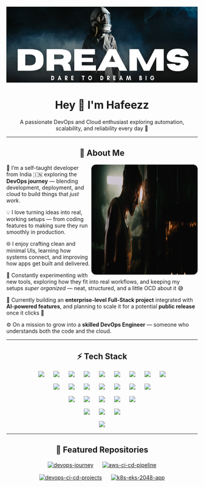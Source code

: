 <p align="center">
  <a href="https://github.com/hafeezzshs">
   <img width="1000" height="200" alt="banner" src="./images/Black-and-Dark-Space-Photo.png" />
  </a>
</p>

<h1 align="center">Hey 👋 I'm Hafeezz</h1>
<p align="center">
  A passionate DevOps and Cloud enthusiast exploring automation, scalability, and reliability every day 🚀
</p>

---

<h2 align="center">💫 About Me</h2>

<img style="width:280px; height:290px; border-radius:12px" align="right" src="./images/iron-man.gif">

<p align="left">
🌱 I’m a self-taught developer from India 🇮🇳 exploring the <strong>DevOps journey</strong> — blending development, deployment, and cloud to build things that <i>just work</i>.
  
💡 I love turning ideas into real, working setups — from coding features to making sure they run smoothly in production.

🌐 I enjoy crafting clean and minimal UIs, learning how systems connect, and improving how apps get built and delivered.

🧰 Constantly experimenting with new tools, exploring how they fit into real workflows, and keeping my setups <i>super organized</i> — neat, structured, and a little OCD about it 😅

🔭 Currently building an <strong>enterprise-level Full-Stack project</strong> integrated with <strong>AI-powered features</strong>, and planning to scale it for a potential <strong>public release</strong> once it clicks 🚀

⚙️ On a mission to grow into a <strong>skilled DevOps Engineer</strong> — someone who understands both the code and the cloud.
</p>

---

<h2 align="center">⚡ Tech Stack </h2>

<div align="center">

<!-- Row 1 (9 icons) -->
<p>
  <a target="_blank" href="https://www.linux.org/"><img hspace="10" src="https://go-skill-icons.vercel.app/api/icons?i=linux"/></a>
  <a target="_blank" href="https://www.gnu.org/software/bash/"><img hspace="10" src="https://go-skill-icons.vercel.app/api/icons?i=bash"/></a>
  <a target="_blank" href="https://git-scm.com/"><img hspace="10" src="https://go-skill-icons.vercel.app/api/icons?i=git"/></a>
  <a target="_blank" href="https://github.com/"><img hspace="10" src="https://go-skill-icons.vercel.app/api/icons?i=github"/></a>
  <a target="_blank" href="https://www.jenkins.io/"><img hspace="10" src="https://go-skill-icons.vercel.app/api/icons?i=jenkins"/></a>
  <a target="_blank" href="https://github.com/features/actions"><img hspace="10" src="https://go-skill-icons.vercel.app/api/icons?i=githubactions"/></a>
  <a target="_blank" href="https://www.ansible.com/"><img hspace="10" src="https://go-skill-icons.vercel.app/api/icons?i=ansible"/></a>
  <a target="_blank" href="https://www.docker.com/"><img hspace="10" src="https://go-skill-icons.vercel.app/api/icons?i=docker"/></a>
  <a target="_blank" href="https://kubernetes.io/"><img hspace="10" src="https://go-skill-icons.vercel.app/api/icons?i=kubernetes"/></a>
</p>

<!-- Row 2 (7 icons) -->
<p>
  <a target="_blank" href="https://aws.amazon.com/"><img hspace="10" src="https://go-skill-icons.vercel.app/api/icons?i=aws"/></a>
  <a target="_blank" href="https://www.terraform.io/"><img hspace="10" src="https://go-skill-icons.vercel.app/api/icons?i=terraform"/></a>
  <a target="_blank" href="https://www.python.org/"><img hspace="10" src="https://go-skill-icons.vercel.app/api/icons?i=python"/></a>
  <a target="_blank" href="https://flask.palletsprojects.com/"><img hspace="10" src="https://go-skill-icons.vercel.app/api/icons?i=flask"/></a>
  <a target="_blank" href="https://prometheus.io/"><img hspace="10" src="https://go-skill-icons.vercel.app/api/icons?i=prometheus"/></a>
  <a target="_blank" href="https://grafana.com/"><img hspace="10" src="https://go-skill-icons.vercel.app/api/icons?i=grafana"/></a>
  <a target="_blank" href="https://httpd.apache.org/"><img hspace="10" src="https://go-skill-icons.vercel.app/api/icons?i=apache"/></a>
</p>

<!-- Row 3 (5 icons) -->
<p>
  <a target="_blank" href="https://nginx.org/"><img hspace="10" src="https://go-skill-icons.vercel.app/api/icons?i=nginx"/></a>
  <a target="_blank" href="https://www.mysql.com/"><img hspace="10" src="https://go-skill-icons.vercel.app/api/icons?i=mysql"/></a>
  <a target="_blank" href="https://www.postgresql.org/"><img hspace="10" src="https://go-skill-icons.vercel.app/api/icons?i=postgresql"/></a>
  <a target="_blank" href="https://www.notion.com/"><img hspace="10" src="https://go-skill-icons.vercel.app/api/icons?i=notion"/></a>
  <a target="_blank" href="https://code.visualstudio.com/"><img hspace="10" src="https://go-skill-icons.vercel.app/api/icons?i=vscode"/></a>
</p>

<!-- Row 4 (3 icons) -->
<p>  
  <a target="_blank" href="https://developer.mozilla.org/en-US/docs/Web/HTML"><img hspace="10" src="https://go-skill-icons.vercel.app/api/icons?i=html"/></a>
  <a target="_blank" href="https://developer.mozilla.org/en-US/docs/Web/CSS"><img hspace="10" src="https://go-skill-icons.vercel.app/api/icons?i=css"/></a>
  <a target="_blank" href="https://developer.mozilla.org/en-US/docs/Web/JavaScript"><img hspace="10" src="https://go-skill-icons.vercel.app/api/icons?i=js"/></a>
</p>

<!-- Row 5 (1 icon) -->
<p>
  <a target="_blank" href="https://vercel.com/"><img hspace="10" src="https://go-skill-icons.vercel.app/api/icons?i=vercel"/></a>
</p>

</div>

---

<h2 align="center">📂 Featured Repositories</h2>

<div align="center">

<a href="https://github.com/hafeezzshs/devops-journey"><img align="center" width="355" hspace="10" src="https://github-readme-stats.vercel.app/api/pin/?username=hafeezzshs&repo=devops-journey&theme=react&bg_color=1F222E&title_color=F85D7F&hide_border=false&icon_color=F8D866&show_icons=true" alt="devops-journey"></a>
<a href="https://github.com/hafeezzshs/aws-ci-cd-pipeline"><img align="center" width="355" hspace="10" src="https://github-readme-stats.vercel.app/api/pin/?username=hafeezzshs&repo=aws-ci-cd-pipeline&theme=react&bg_color=1F222E&title_color=F85D7F&hide_border=false&icon_color=F8D866&show_icons=true" alt="aws-ci-cd-pipeline"></a>

</div>

<!-- <br> -->

<div align="center">

<a href="https://github.com/hafeezzshs/devops-ci-cd-projects"><img align="center" width="355" hspace="10" src="https://github-readme-stats.vercel.app/api/pin/?username=hafeezzshs&repo=devops-ci-cd-projects&theme=react&bg_color=1F222E&title_color=F85D7F&hide_border=false&icon_color=F8D866&show_icons=true" alt="devops-ci-cd-projects"></a>
<a href="https://github.com/hafeezzshs/k8s-eks-2048-app"><img align="center" width="355" hspace="10" src="https://github-readme-stats.vercel.app/api/pin/?username=hafeezzshs&repo=k8s-eks-2048-app&theme=react&bg_color=1F222E&title_color=F85D7F&hide_border=false&icon_color=F8D866&show_icons=true" alt="k8s-eks-2048-app"></a>

</div>
